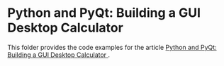 # Python and PyQt: Building a GUI Desktop Calculator

This folder provides the code examples for the article [Python and PyQt: Building a GUI Desktop Calculator
](https://realpython.com/python-and-pyqt-building-a-gui-desktop-calculator/).